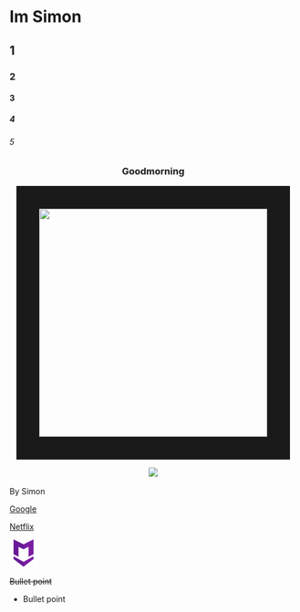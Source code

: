 # Im Simon
## 1
### 2
#### 3
##### 4
###### 5

<h3 align="center"> Goodmorning </h3>


<p align="center">
<img src="https://cdn.pixabay.com/photo/2023/01/08/09/34/jellyfish-7704801_1280.jpg" width="400" height="400" border="40"/>
</p>


<p align="center">
<img src="https://user-images.githubusercontent.com/123291803/213927828-c13ae7d2-7d57-4520-bad2-ba86f809f20b.gif" />
</p>



By Simon

[Google](https://www.google.com "Google's Homepage")

[Netflix](https://www.netflix.com "Netflix Login")

![alt text](https://github.com/adam-p/markdown-here/raw/master/src/common/images/icon48.png "Logo Title Text 1")

~~Bullet point~~

- Bullet point




<!--
**sknaapen23/sknaapen23** is a ✨ _special_ ✨ repository because its `README.md` (this file) appears on your GitHub profile.
